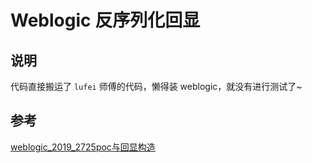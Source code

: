 # Weblogic 反序列化回显

## 说明
  代码直接搬运了 ```lufei``` 师傅的代码，懒得装 weblogic，就没有进行测试了~
  
## 参考
[weblogic_2019_2725poc与回显构造](https://xz.aliyun.com/t/5299)
